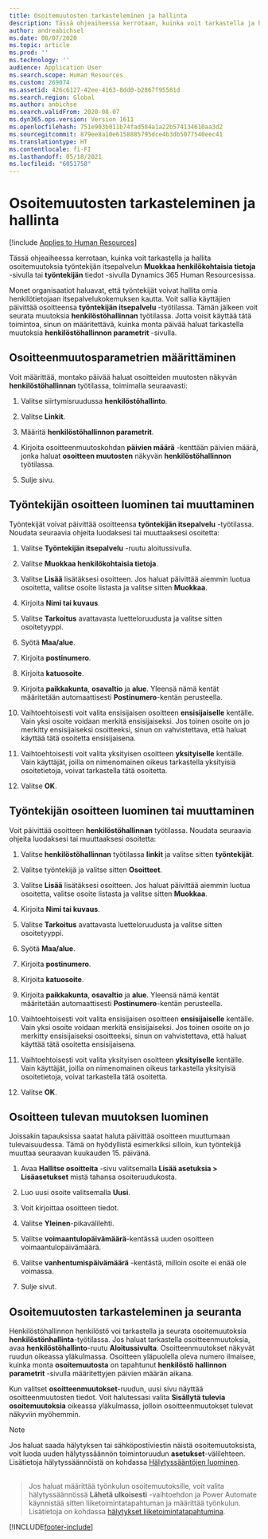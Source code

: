 ```yaml
---
title: Osoitemuutosten tarkasteleminen ja hallinta
description: Tässä ohjeaiheessa kerrotaan, kuinka voit tarkastella ja hallita Dynamics 365 Human Resources -järjestelmän osoitemuutoksia.
author: andreabichsel
ms.date: 08/07/2020
ms.topic: article
ms.prod: ''
ms.technology: ''
audience: Application User
ms.search.scope: Human Resources
ms.custom: 269074
ms.assetid: 426c6127-42ee-4163-8dd0-b2867f95581d
ms.search.region: Global
ms.author: anbichse
ms.search.validFrom: 2020-08-07
ms.dyn365.ops.version: Version 1611
ms.openlocfilehash: 751e903b011b74fad584a1a22b574134610aa3d2
ms.sourcegitcommit: 879ee8a10e6158885795dce4b3db5077540eec41
ms.translationtype: HT
ms.contentlocale: fi-FI
ms.lasthandoff: 05/18/2021
ms.locfileid: "6051758"
---
```

# <a name="view-and-manage-address-changes"></a>Osoitemuutosten tarkasteleminen ja hallinta

[!include [Applies to Human Resources](../includes/applies-to-hr.md)]

Tässä ohjeaiheessa kerrotaan, kuinka voit tarkastella ja hallita osoitemuutoksia työntekijän itsepalvelun **Muokkaa henkilökohtaisia tietoja** -sivulla tai **työntekijän** tiedot -sivulla Dynamics 365 Human Resourcesissa.

Monet organisaatiot haluavat, että työntekijät voivat hallita omia henkilötietojaan itsepalvelukokemuksen kautta. Voit sallia käyttäjien päivittää osoitteensa **työntekijän itsepalvelu** -työtilassa. Tämän jälkeen voit seurata muutoksia **henkilöstöhallinnan** työtilassa. Jotta voisit käyttää tätä toimintoa, sinun on määritettävä, kuinka monta päivää haluat tarkastella muutoksia **henkilöstöhallinnon parametrit** -sivulla.

## <a name="configure-address-change-parameters"></a>Osoitteenmuutosparametrien määrittäminen

Voit määrittää, montako päivää haluat osoitteiden muutosten näkyvän **henkilöstöhallinnan** työtilassa, toimimalla seuraavasti:

1. Valitse siirtymisruudussa **henkilöstöhallinto**.

2. Valitse **Linkit**.

3. Määritä **henkilöstöhallinnon parametrit**.

4. Kirjoita osoitteenmuutoskohdan **päivien määrä** -kenttään päivien määrä, jonka haluat **osoitteen muutosten** näkyvän **henkilöstöhallinnon** työtilassa.

5. Sulje sivu.

## <a name="create-or-change-an-employee-address"></a>Työntekijän osoitteen luominen tai muuttaminen

Työntekijät voivat päivittää osoitteensa **työntekijän itsepalvelu** -työtilassa. Noudata seuraavia ohjeita luodaksesi tai muuttaaksesi osoitetta:

1. Valitse **Työntekijän itsepalvelu** -ruutu aloitussivulla.

2. Valitse **Muokkaa henkilökohtaisia tietoja**.

3. Valitse **Lisää** lisätäksesi osoitteen. Jos haluat päivittää aiemmin luotua osoitetta, valitse osoite listasta ja valitse sitten **Muokkaa**.

4. Kirjoita **Nimi tai kuvaus**.

5. Valitse **Tarkoitus** avattavasta luetteloruudusta ja valitse sitten osoitetyyppi.

6. Syötä **Maa/alue**.

7. Kirjoita **postinumero**.

8. Kirjoita **katuosoite**.

9. Kirjoita **paikkakunta**, **osavaltio** ja **alue**. Yleensä nämä kentät määritetään automaattisesti **Postinumero**-kentän perusteella.

10. Vaihtoehtoisesti voit valita ensisijaisen osoitteen **ensisijaiselle** kentälle. Vain yksi osoite voidaan merkitä ensisijaiseksi. Jos toinen osoite on jo merkitty ensisijaiseksi osoitteeksi, sinun on vahvistettava, että haluat käyttää tätä osoitetta ensisijaisena.

11. Vaihtoehtoisesti voit valita yksityisen osoitteen **yksityiselle** kentälle. Vain käyttäjät, joilla on nimenomainen oikeus tarkastella yksityisiä osoitetietoja, voivat tarkastella tätä osoitetta.

12. Valitse **OK**.

## <a name="create-or-change-a-worker-address"></a>Työntekijän osoitteen luominen tai muuttaminen

Voit päivittää osoitteen **henkilöstöhallinnan** työtilassa. Noudata seuraavia ohjeita luodaksesi tai muuttaaksesi osoitetta:

1. Valitse **henkilöstöhallinnan** työtilassa **linkit** ja valitse sitten **työntekijät**.

3. Valitse työntekijä ja valitse sitten **Osoitteet**.

3. Valitse **Lisää** lisätäksesi osoitteen. Jos haluat päivittää aiemmin luotua osoitetta, valitse osoite listasta ja valitse sitten **Muokkaa**.

4. Kirjoita **Nimi tai kuvaus**.

5. Valitse **Tarkoitus** avattavasta luetteloruudusta ja valitse sitten osoitetyyppi.

6. Syötä **Maa/alue**.

7. Kirjoita **postinumero**.

8. Kirjoita **katuosoite**.

9. Kirjoita **paikkakunta**, **osavaltio** ja **alue**. Yleensä nämä kentät määritetään automaattisesti **Postinumero**-kentän perusteella.

10. Vaihtoehtoisesti voit valita ensisijaisen osoitteen **ensisijaiselle** kentälle. Vain yksi osoite voidaan merkitä ensisijaiseksi. Jos toinen osoite on jo merkitty ensisijaiseksi osoitteeksi, sinun on vahvistettava, että haluat käyttää tätä osoitetta ensisijaisena.

11. Vaihtoehtoisesti voit valita yksityisen osoitteen **yksityiselle** kentälle. Vain käyttäjät, joilla on nimenomainen oikeus tarkastella yksityisiä osoitetietoja, voivat tarkastella tätä osoitetta.

12. Valitse **OK**.
 
## <a name="create-a-future-change-for-an-address"></a>Osoitteen tulevan muutoksen luominen

Joissakin tapauksissa saatat haluta päivittää osoitteen muuttumaan tulevaisuudessa. Tämä on hyödyllistä esimerkiksi silloin, kun työntekijä muuttaa seuraavan kuukauden 15. päivänä.

1. Avaa **Hallitse osoitteita** -sivu valitsemalla **Lisää asetuksia > Lisäasetukset** mistä tahansa osoiteruudukosta.

2. Luo uusi osoite valitsemalla **Uusi**.

3. Voit kirjoittaa osoitteen tiedot.

4. Valitse **Yleinen**-pikavälilehti.

5. Valitse **voimaantulopäivämäärä**-kentässä uuden osoitteen voimaantulopäivämäärä.

6. Valitse **vanhentumispäivämäärä** -kentästä, milloin osoite ei enää ole voimassa.

7. Sulje sivut.

## <a name="view-and-monitor-address-changes"></a>Osoitemuutosten tarkasteleminen ja seuranta

Henkilöstöhallinnon henkilöstö voi tarkastella ja seurata osoitemuutoksia **henkilöstönhallinta**-työtilassa. Jos haluat tarkastella osoitteenmuutoksia, avaa **henkilöstöhallinto**-ruutu **Aloitussivulta**. Osoitteenmuutokset näkyvät ruudun oikeassa yläkulmassa. Osoitteen yläpuolella oleva numero ilmaisee, kuinka monta **osoitemuutosta** on tapahtunut **henkilöstö hallinnon parametrit** -sivulla määritettyjen päivien määrän aikana. 

Kun valitset **osoitteenmuutokset**-ruudun, uusi sivu näyttää osoitteenmuutosten tiedot. Voit halutessasi valita **Sisällytä tulevia osoitemuutoksia** oikeassa yläkulmassa, jolloin osoitteenmuutokset tulevat näkyviin myöhemmin.

> [!NOTE]
> Jos haluat saada hälytyksen tai sähköpostiviestin näistä osoitemuutoksista, voit luoda uuden hälytyssäännön toimintoruudun **asetukset**-välilehteen. Lisätietoja hälytyssäännöistä on kohdassa [Hälytyssääntöjen luominen](../fin-ops-core/fin-ops/get-started/create-alerts.md).<br><br>

> Jos haluat määrittää työnkulun osoitemuutoksille, voit valita hälytyssäännössä **Lähetä ulkoisesti** -vaihtoehdon ja Power Automate käynnistää sitten liiketoimintatapahtuman ja määrittää työnkulun. Lisätietoja on kohdassa [hälytykset liiketoimintatapahtumina](../fin-ops-core/fin-ops/get-started/create-alerts.md#alerts-as-business-events).


[!INCLUDE[footer-include](../includes/footer-banner.md)]